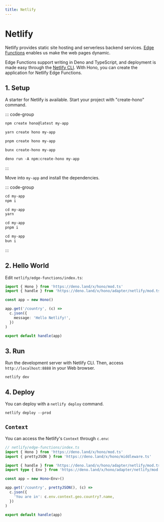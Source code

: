 ```yaml
---
title: Netlify
---
```


# Netlify

Netlify provides static site hosting and serverless backend services. [Edge Functions](https://docs.netlify.com/edge-functions/overview/) enables us make the web pages dynamic.

Edge Functions support writing in Deno and TypeScript, and deployment is made easy through the [Netlify CLI](https://docs.netlify.com/cli/get-started/). With Hono, you can create the application for Netlify Edge Functions.

## 1. Setup

A starter for Netlify is available.
Start your project with "create-hono" command.

::: code-group

```txt [npm]
npm create hono@latest my-app
```

```txt [yarn]
yarn create hono my-app
```

```txt [pnpm]
pnpm create hono my-app
```

```txt [bun]
bunx create-hono my-app
```

```txt [deno]
deno run -A npm:create-hono my-app
```

:::

Move into `my-app` and install the dependencies.

::: code-group

```txt [npm]
cd my-app
npm i
```

```txt [yarn]
cd my-app
yarn
```

```txt [pnpm]
cd my-app
pnpm i
```

```txt [bun]
cd my-app
bun i
```

:::

## 2. Hello World

Edit `netlify/edge-functions/index.ts`:

```ts
import { Hono } from 'https://deno.land/x/hono/mod.ts'
import { handle } from 'https://deno.land/x/hono/adapter/netlify/mod.ts'

const app = new Hono()

app.get('/country', (c) =>
  c.json({
    message: 'Hello Netlify!',
  })
)

export default handle(app)
```

## 3. Run

Run the development server with Netlify CLI. Then, access `http://localhost:8888` in your Web browser.

```
netlify dev
```

## 4. Deploy

You can deploy with a `netlify deploy` command.

```
netlify deploy --prod
```

## `Context`

You can access the Netlify's `Context` through `c.env`:

```ts
// netlify/edge-functions/index.ts
import { Hono } from 'https://deno.land/x/hono/mod.ts'
import { prettyJSON } from 'https://deno.land/x/hono/middleware.ts'

import { handle } from 'https://deno.land/x/hono/adapter/netlify/mod.ts'
import type { Env } from 'https://deno.land/x/hono/adapter/netlify/mod.ts'

const app = new Hono<Env>()

app.get('/country', prettyJSON(), (c) =>
  c.json({
    'You are in': c.env.context.geo.country?.name,
  })
)

export default handle(app)
```
